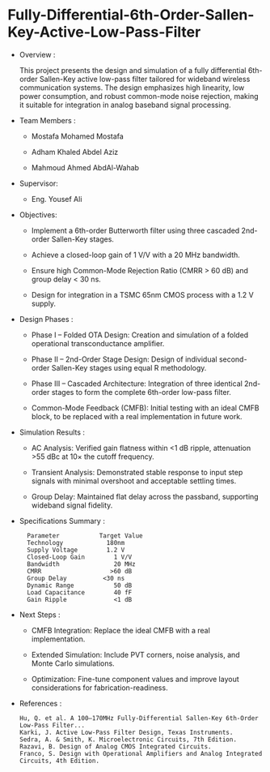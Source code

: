 # Fully-Differential-6th-Order-Sallen-Key-Active-Low-Pass-Filter

- Overview :
  
  This project presents the design and simulation of a fully differential 6th-order Sallen-Key active low-pass filter tailored for wideband wireless communication systems. The design emphasizes high linearity,      low power consumption, and robust common-mode noise rejection, making it suitable for integration in analog baseband signal processing.


- Team Members :
  
    - Mostafa Mohamed Mostafa
  
    - Adham Khaled Abdel Aziz
  
    - Mahmoud Ahmed AbdAl-Wahab 


- Supervisor:
  
  - Eng. Yousef Ali


- Objectives:
  
    - Implement a 6th-order Butterworth filter using three cascaded 2nd-order Sallen-Key stages.
  
    - Achieve a closed-loop gain of 1 V/V with a 20 MHz bandwidth.
  
    - Ensure high Common-Mode Rejection Ratio (CMRR > 60 dB) and group delay < 30 ns.
  
    - Design for integration in a TSMC 65nm CMOS process with a 1.2 V supply.


- Design Phases :
  
    - Phase I – Folded OTA Design: Creation and simulation of a folded operational transconductance amplifier.
      
    - Phase II – 2nd-Order Stage Design: Design of individual second-order Sallen-Key stages using equal R methodology.
      
    - Phase III – Cascaded Architecture: Integration of three identical 2nd-order stages to form the complete 6th-order low-pass filter.
      
    - Common-Mode Feedback (CMFB): Initial testing with an ideal CMFB block, to be replaced with a real implementation in future work.


- Simulation Results :
  
    - AC Analysis: Verified gain flatness within <1 dB ripple, attenuation >55 dBc at 10× the cutoff frequency.
      
    - Transient Analysis: Demonstrated stable response to input step signals with minimal overshoot and acceptable settling times.
      
    - Group Delay: Maintained flat delay across the passband, supporting wideband signal fidelity.


- Specifications Summary :
  
        Parameter         	Target Value
        Technology        	  180nm
        Supply Voltage        1.2 V
        Closed-Loop Gain	    1 V/V
        Bandwidth	            20 MHz
        CMRR	               >60 dB
        Group Delay	         <30 ns
        Dynamic Range	        50 dB
        Load Capacitance     	40 fF
        Gain Ripple         	<1 dB


- Next Steps :
  
    - CMFB Integration: Replace the ideal CMFB with a real implementation.
      
    - Extended Simulation: Include PVT corners, noise analysis, and Monte Carlo simulations.
      
    - Optimization: Fine-tune component values and improve layout considerations for fabrication-readiness.


- References :
  
      Hu, Q. et al. A 100–170MHz Fully-Differential Sallen-Key 6th-Order Low-Pass Filter...
      Karki, J. Active Low-Pass Filter Design, Texas Instruments.
      Sedra, A. & Smith, K. Microelectronic Circuits, 7th Edition.
      Razavi, B. Design of Analog CMOS Integrated Circuits.
      Franco, S. Design with Operational Amplifiers and Analog Integrated Circuits, 4th Edition.
